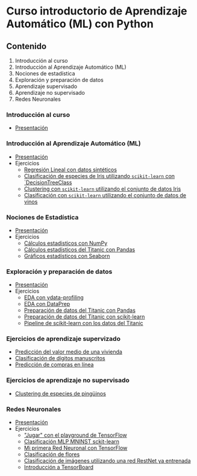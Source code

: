 # Curso introductorio de Aprendizaje Automático (ML) con Python

## Contenido
1. Introducción al curso
1. Introducción al Aprendizaje Automático (ML)
1. Nociones de estadística
1. Exploración y preparación de datos
1. Aprendizaje supervisado
1. Aprendizaje no supervisado 
1. Redes Neuronales

### Introducción al curso
- [Presentación](presentaciones/Curso%20Python%20ML%2000%20Presentacion.pdf) 


### Introducción al Aprendizaje Automático (ML)
- [Presentación](presentaciones/Curso%20Python%20ML%2001%20Introduccion.pdf)
- Ejercicios
  - [Regresión Lineal con datos sintéticos](ejercicios/01-E01%20Regresion%20Lineal%20datos%20sinteticos.ipynb)
  - [Clasificación de especies de Iris utilizando `scikit-learn` con `DecisionTreeClass](ejercicios/01-E02%20Clasificacion%20Iris.ipynb)
  - [Clustering con `scikit-learn` utilizando el conjunto de datos Iris](ejercicios/01-E03%20Clustering%20Iris.ipynb)
  - [Clasificación con `scikit-learn` utilizando el conjunto de datos de vinos](ejercicios/01-E04%20Clasificacion%20Vinos.ipynb)

### Nociones de Estadística
- [Presentación](presentaciones/Curso%20Python%20ML%2002%20Nociones%20Estadisticas.pdf)
- Ejercicios
  - [Cálculos estadisticos con NumPy](ejercicios/02-E01%20Calculos%20Estadisticos%20NumPy.ipynb)
  - [Cálculos estadísticos del Titanic con Pandas](ejercicios/02-E02%20Calculos%20Estadisticos%20Pandas%20Titanic.ipynb)
  - [Gráficos estadísticos con Seaborn](ejercicios/02-E03%20Graficos%20Estadisticos%20Seaborn.ipynb)

### Exploración y preparación de datos
- [Presentación](presentaciones/Curso%20Python%20ML%2003%20Preparacion%20Datos.pdf)
- Ejercicios
  - [EDA con ydata-profiling](ejercicios/03-E01%20EDA%20ydata_profiling.ipynb)
  - [EDA con DataPrep](ejercicios/03-E02%20EDA%20dataprep.ipynb)
  - [Preparación de datos del Titanic con Pandas](ejercicios/03-E03%20Preparacion%20datos%20Titanic%20Pandas.ipynb)
  - [Preparación de datos del Titanic con scikit-learn](ejercicios/03-E04%20Preparacion%20datos%20Titanic%20scikit-learn.ipynb)
  - [Pipeline de scikit-learn con los datos del Titanic](ejercicios/03-E05%20scikit-learn%20pipeline%20Titanic.ipynb)

### Ejercicios de aprendizaje supervizado
- [Predicción del valor medio de una vivienda](ejercicios/04-E01%20Prediccion%20Valor%20Medio%20Vivienda.ipynb)
- [Clasificación de dígitos manuscritos](ejercicios/04-E02%20Clasificacion%20Digitos%20Manuscritos.ipynb)
- [Predicción de compras en línea](ejercicios/04-E03%20Prediccion%20Compras%20en%20Linea.ipynb)

### Ejercicios de aprendizaje no supervisado
- [Clustering de especies de pingüinos](ejercicios/05-E01%20Clustering%20Pinguinos.ipynb)

### Redes Neuronales
- [Presentación](presentaciones/Curso%20Python%20ML%2006%20Redes%20Neuronales.pdf)
- Ejercicios
  - ["Jugar" con el playground de TensorFlow ](https://playground.tensorflow.org/)
  - [Clasificación MLP MNINST sckit-learn](ejercicios/06-E01%20Clasificacion%20MLP%20MNIST%20scikit-learn.ipynb)
  - [Mi primera Red Neuronal con TensorFlow](ejercicios/06-E02%20Mi%20primera%20RN%20con%20TensorFlow.ipynb)
  - [Clasificación de flores](ejercicios/06-E03%20Clasificacion%20flores.ipynb)
  - [Clasificación de imágenes utilizando una red RestNet ya entrenada](ejercicios/06-E04%20Clasificacion%20ImageNet%20ResNet50.ipynb)
  - [Introducción a TensorBoard](ejercicios/06-E05%20TensorBoard.ipynb)